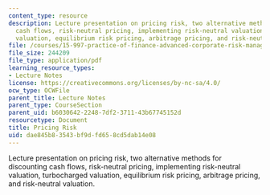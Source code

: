 ```yaml
---
content_type: resource
description: Lecture presentation on pricing risk, two alternative methods for discounting
  cash flows, risk-neutral pricing, implementing risk-neutral valuation, turbocharged
  valuation, equilibrium risk pricing, arbitrage pricing, and risk-neutral valuation.
file: /courses/15-997-practice-of-finance-advanced-corporate-risk-management-spring-2009/dae845b83543bf9dfd658cd5dab14e08_MIT15_997s09_lec02_3.pdf
file_size: 244209
file_type: application/pdf
learning_resource_types:
- Lecture Notes
license: https://creativecommons.org/licenses/by-nc-sa/4.0/
ocw_type: OCWFile
parent_title: Lecture Notes
parent_type: CourseSection
parent_uid: b6030642-2248-7df2-3711-43b67745152d
resourcetype: Document
title: Pricing Risk
uid: dae845b8-3543-bf9d-fd65-8cd5dab14e08
---
```

Lecture presentation on pricing risk, two alternative methods for discounting cash flows, risk-neutral pricing, implementing risk-neutral valuation, turbocharged valuation, equilibrium risk pricing, arbitrage pricing, and risk-neutral valuation.